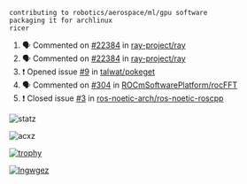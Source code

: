 ```
contributing to robotics/aerospace/ml/gpu software
packaging it for archlinux
ricer
```

<!--START_SECTION:activity-->
1. 🗣 Commented on [#22384](https://github.com/ray-project/ray/issues/22384) in [ray-project/ray](https://github.com/ray-project/ray)
2. 🗣 Commented on [#22384](https://github.com/ray-project/ray/issues/22384) in [ray-project/ray](https://github.com/ray-project/ray)
3. ❗️ Opened issue [#9](https://github.com/talwat/pokeget/issues/9) in [talwat/pokeget](https://github.com/talwat/pokeget)
4. 🗣 Commented on [#304](https://github.com/ROCmSoftwarePlatform/rocFFT/issues/304) in [ROCmSoftwarePlatform/rocFFT](https://github.com/ROCmSoftwarePlatform/rocFFT)
5. ❗️ Closed issue [#3](https://github.com/ros-noetic-arch/ros-noetic-roscpp/issues/3) in [ros-noetic-arch/ros-noetic-roscpp](https://github.com/ros-noetic-arch/ros-noetic-roscpp)
<!--END_SECTION:activity-->


![statz](https://github-readme-stats.vercel.app/api?username=acxz&include_all_commits=true&show_icons=true)

<p><img align="center" src="https://github-readme-streak-stats.herokuapp.com/?user=acxz&" alt="acxz" /></p>

[![trophy](https://github-profile-trophy.vercel.app/?username=acxz)](https://github.com/ryo-ma/github-profile-trophy)

[![lngwgez](https://github-readme-stats.vercel.app/api/top-langs/?username=acxz&layout=compact)](https://github.com/acxz/github-readme-stats)

